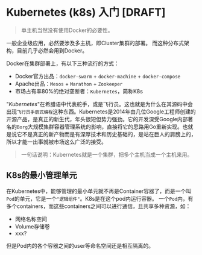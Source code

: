 # Kubernetes (k8s) 入门 [DRAFT]

> 单主机当然没有使用Docker的必要性。

一般企业级应用，必然要涉及多主机，即Cluster集群的部署。
而这种分布式架构，目前几乎必然会用到Docker。

Docker在集群部署上，有以下三种流行的方式：
- Docker官方出品：`docker-swarm` + `docker-machine` + `docker-compose`
- Apache出品：`Mesos` + `Marathon` + `Zookeeper`
- 市场占有率80%的绝对垄断者：`Kubernetes`，简称K8s

"_Kubernetes_"在希腊语中代表舵手，或是飞行员。这也就是为什么在其源码中会出现`飞行员手册式编程`这种东西。Kubernetes是2014年由几位Google工程师创建的开源产品，是真正的新生代，年头很短但势力强劲。它的开发深受Google内部著名的`Borg`大规模集群容器管理系统的影响，直接将它的思路用Go重新实现。也就是说它不是真正的新产物而是有深厚技术和历史基础的，是站在巨人的肩膀上的，所以才能一出事就被市场这么广泛的接受。

> 一句话说明：Kubernetes就是一个集群，把多个主机当成一个主机来用。


## K8s的最小管理单元

在Kubernetes中，能够管理的最小单元就不再是Container容器了，而是一个叫`Pod`的单元，它是一个`"逻辑组件"`。K8s是在这个pod内运行容器。
一个`Pod`内，有多个containers，而这些containers之间可以进行通信，且共享多种资源，如：
- 网络名称空间
- Volume存储卷
- xxx?


但是Pod内的各个容器之间的user等命名空间还是相互隔离的。
